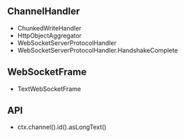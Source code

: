 
## ChannelHandler
- ChunkedWriteHandler
- HttpObjectAggregator
- WebSocketServerProtocolHandler
- WebSocketServerProtocolHandler.HandshakeComplete

## WebSocketFrame
- TextWebSocketFrame

## API
- ctx.channel().id().asLongText()